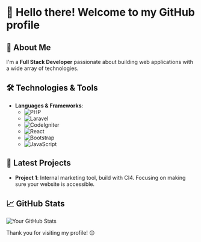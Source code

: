 # 👋 Hello there! Welcome to my GitHub profile

## 🌟 About Me
I'm a **Full Stack Developer** passionate about building web applications with a wide array of technologies. 

## 🛠️ Technologies & Tools
- **Languages & Frameworks**:
  - ![PHP](https://img.shields.io/badge/PHP-777BB4?style=flat&logo=php&logoColor=white)
  - ![Laravel](https://img.shields.io/badge/Laravel-FF2D20?style=flat&logo=laravel&logoColor=white)
  - ![CodeIgniter](https://img.shields.io/badge/CodeIgniter-EE4623?style=flat&logo=codeigniter&logoColor=white)
  - ![React](https://img.shields.io/badge/React-61DAFB?style=flat&logo=react&logoColor=white)
  - ![Bootstrap](https://img.shields.io/badge/Bootstrap-7952B3?style=flat&logo=bootstrap&logoColor=white)
  - ![JavaScript](https://img.shields.io/badge/JavaScript-F7DF1E?style=flat&logo=javascript&logoColor=white)

## 📝 Latest Projects
- **Project 1**: Internal marketing tool, build with CI4. Focusing on making sure your website is accessible.

## 📈 GitHub Stats
![Your GitHub Stats](https://github-readme-stats.vercel.app/api?username=mehaig&show_icons=true&theme=radical)

Thank you for visiting my profile! 😊
